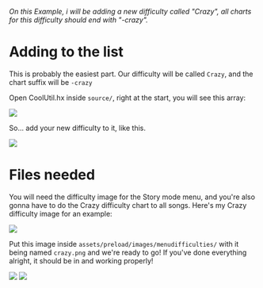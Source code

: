 *On this Example, i will be adding a new difficulty called "Crazy", all charts for this difficulty should end with "-crazy".*

# Adding to the list

This is probably the easiest part.
Our difficulty will be called `Crazy`, and the chart suffix will be `-crazy`

Open CoolUtil.hx inside `source/`, right at the start, you will see this array:

![](https://i.imgur.com/NA2aIIH.png)

So... add your new difficulty to it, like this.

![](https://i.imgur.com/JMfoJI0.png)

# Files needed

You will need the difficulty image for the Story mode menu, and you're also gonna have to do the Crazy difficulty chart to all songs.
Here's my Crazy difficulty image for an example:

![](https://i.imgur.com/mvaseyY.png)

Put this image inside `assets/preload/images/menudifficulties/` with it being named `crazy.png` and we're ready to go!
If you've done everything alright, it should be in and working properly!

![](https://i.imgur.com/MDzP1PF.png)
![](https://i.imgur.com/qHY7beU.png)
